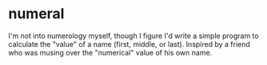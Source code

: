 # numeral
I'm not into numerology myself, though I figure I'd write a simple program to calculate the "value" of a name (first, middle, or last).  Inspired by a friend who was musing over the "numerical" value of his own name.
